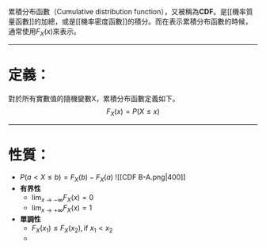 累積分布函數（Cumulative distribution function），又被稱為**CDF**。是[[機率質量函數]]的加總，或是[[機率密度函數]]的積分。而在表示累積分布函數的時候，通常使用$F_X(x)$來表示。
- - -
# 定義：
對於所有實數值的隨機變數X，累積分布函數定義如下。
$$
F_X(x)=P(X\leq x)
$$
- - -
# 性質：
- $P(a < X \leq b)=F_X(b)-F_X(a)$
![[CDF B-A.png|400]]
- **有界性**
	- $\lim_{x\rightarrow - \infty}F_X(x)=0$
	- $\lim_{x\rightarrow + \infty}F_X(x)=1$
- **單調性**
	- $F_X(x_1)\leq F_X(x_2),\text{if   }x_1 < x_2$
	- 
